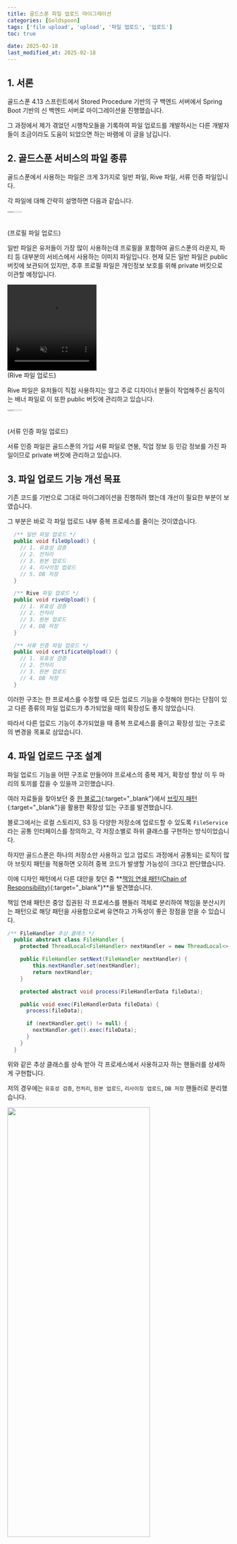 ```yaml
---
title: 골드스푼 파일 업로드 마이그레이션
categories: [Goldspoon]
tags: ['file upload', 'upload', '파일 업로드', '업로드']
toc: true

date: 2025-02-18
last_modified_at: 2025-02-18
---
```


## 1. 서론

골드스푼 4.13 스프린트에서 Stored Procedure 기반의 구 백엔드 서버에서 Spring Boot 기반의 신 백엔드 서버로 마이그레이션을 진행했습니다.

그 과정에서 제가 겪었던 시행착오들을 기록하여 파일 업로드를 개발하시는 다른 개발자들이 조금이라도 도움이 되었으면 하는 바램에 이 글을 남깁니다.

## 2. 골드스푼 서비스의 파일 종류

골드스푼에서 사용하는 파일은 크게 3가지로 일반 파일, Rive 파일, 서류 인증 파일입니다.

각 파일에 대해 간략히 설명하면 다음과 같습니다.

<div class="div-post-img">
  <img src="{{ site.url }}/assets/img/goldspoon/file_upload_1.jpg" width="25%" height="1%" />
  <br><span class="span-img-comment">(프로필 파일 업로드)</span>
</div>

일반 파일은 유저들이 가장 많이 사용하는데 프로필을 포함하여 골드스푼의 라운지, 파티 등 대부분의 서비스에서 사용하는 이미지 파일입니다.
현재 모든 일반 파일은 public 버킷에 보관되어 있지만, 추후 프로필 파일은 개인정보 보호를 위해 private 버킷으로 이관할 예정입니다.

<div class="div-post-img">
  <video width="40%" height="5%" autoplay muted loop playsinline>
    <source src="{{ site.url }}/assets/media/goldspoon/file_upload_1.mp4" type="video/mp4">
  </video>
  <br><span class="span-img-comment">(Rive 파일 업로드)</span>
</div>

Rive 파일은 유저들이 직접 사용하지는 않고 주로 디자이너 분들이 작업해주신 움직이는 배너 파일로 이 또한 public 버킷에 관리하고 있습니다.

<div class="div-post-img">
  <img src="{{ site.url }}/assets/img/goldspoon/file_upload_2.jpg" width="25%" height="1%" />
  <br><span class="span-img-comment">(서류 인증 파일 업로드)</span>
</div>

서류 인증 파일은 골드스푼의 가입 서류 파일로 연봉, 직업 정보 등 민감 정보를 가진 파일이므로 private 버킷에 관리하고 있습니다.

## 3. 파일 업로드 기능 개선 목표

기존 코드를 기반으로 그대로 마이그레이션을 진행하려 했는데 개선이 필요한 부분이 보였습니다.

그 부분은 바로 각 파일 업로드 내부 중복 프로세스를 줄이는 것이였습니다.

```java
  /** 일반 파일 업로드 */
  public void fileUpload() {
    // 1. 유효성 검증
    // 2. 전처리
    // 3. 원본 업로드
    // 4. 리사이징 업로드
    // 5. DB 저장
  }

  /** Rive 파일 업로드 */
  public void riveUpload() {
    // 1. 유효성 검증
    // 2. 전처리
    // 3. 원본 업로드
    // 4. DB 저장
  }

  /** 서류 인증 파일 업로드 */
  public void certificateUpload() {
    // 1. 유효성 검증
    // 2. 전처리
    // 3. 원본 업로드
    // 4. DB 저장
  }
```

이러한 구조는 한 프로세스를 수정할 때 모든 업로드 기능을 수정해야 한다는 단점이 있고 다른 종류의 파일 업로드가 추가되었을 때의 확장성도 좋지 않았습니다.

따라서 다른 업로드 기능이 추가되었을 때 중복 프로세스를 줄이고 확장성 있는 구조로의 변경을 목표로 삼았습니다.

## 4. 파일 업로드 구조 설계

파일 업로드 기능을 어떤 구조로 만들어야 프로세스의 중복 제거, 확장성 향상 이 두 마리의 토끼를 잡을 수 있을까 고민했습니다.

여러 자료들을 찾아보던 중 [한 블로그](https://lktprogrammer.tistory.com/35){:target="_blank"}에서 [브릿지 패턴](https://ko.wikipedia.org/wiki/%EB%B8%8C%EB%A6%AC%EC%A7%80_%ED%8C%A8%ED%84%B4){:target="_blank"}을 활용한 확장성 있는 구조를 발견했습니다. 

블로그에서는 로컬 스토리지, S3 등 다양한 저장소에 업로드할 수 있도록 `FileService`라는 공통 인터페이스를 정의하고, 각 저장소별로 하위 클래스를 구현하는 방식이었습니다.

하지만 골드스푼은 하나의 저장소만 사용하고 있고 업로드 과정에서 공통되는 로직이 많아 브릿지 패턴을 적용하면 오히려 중복 코드가 발생할 가능성이 크다고 판단했습니다.

이에 디자인 패턴에서 다른 대안을 찾던 중 **[책임 연쇄 패턴(Chain of Responsibility)](https://ko.wikipedia.org/wiki/%EC%B1%85%EC%9E%84_%EC%97%B0%EC%87%84_%ED%8C%A8%ED%84%B4){:target="_blank"}**을 발견했습니다.

책임 연쇄 패턴은 중앙 집권된 각 프로세스를 핸들러 객체로 분리하여 책임을 분산시키는 패턴으로 해당 패턴을 사용함으로써 유연하고 가독성이 좋은 장점을 얻을 수 있습니다.

```java
/** FileHandler 추상 클래스 */
  public abstract class FileHandler {
    protected ThreadLocal<FileHandler> nextHandler = new ThreadLocal<>();

    public FileHandler setNext(FileHandler nextHandler) {
        this.nextHandler.set(nextHandler);
        return nextHandler;
    }

    protected abstract void process(FileHandlerData fileData);

    public void exec(FileHandlerData fileData) {
      process(fileData);

      if (nextHandler.get() != null) {
        nextHandler.get().exec(fileData);
      }
    }
  }
```

위와 같은 추상 클래스를 상속 받아 각 프로세스에서 사용하고자 하는 핸들러를 상세하게 구현합니다.

저의 경우에는 `유효성 검증`, `전처리`, `원본 업로드`, `리사이징 업로드`, `DB 저장` 핸들러로 분리했습니다.

<div class="div-post-img">
  <img src="{{ site.url }}/assets/img/goldspoon/file_upload_3.png" width="80%" height="50%" />
  <br><span class="span-img-comment">(FileHandler 구조)</span>
</div>

그리고 `ChainExecutor`를 두어 각 업로드 메서드에서 사용할 수 있도록 구현했습니다.

```java
/** 일반 파일 업로드 체인 실행자 */
  public FileHandler createFileUploadExecutor() {
    fileValidationHandler.setNext(filePreProcessingHandler)
                         .setNext(fileUploadHandler)
                         .setNext(fileResizingHandler)
                         .setNext(fileSaveHandler)
                         .setNext(null);
  }

/** Rive 파일 업로드 체인 실행자 */
  public FileHandler createRiveFileUploadExecutor() {
    fileValidationHandler.setNext(filePreProcessingHandler)
                         .setNext(fileUploadHandler)
                         .setNext(fileSaveHandler)
                         .setNext(null);
  }

/** 서류 인증 파일 업로드 체인 실행자 */
  public FileHandler createCertificateFileUploadExecutor() {
    fileValidationHandler.setNext(filePreProcessingHandler)
                         .setNext(fileUploadHandler)
                         .setNext(fileSaveHandler)
                         .setNext(null);
  }
```

`ChainExecutor` 사용은 다음과 같이 사용할 수 있습니다.

```java
/** 일반 파일 업로드 메서드 */
  public FileUploadResponse fileUpload() {
    chainExecutor.createFileUploadExecutor().exec();
  }

/** Rive 파일 업로드 메서드 */
  public FileUploadResponse riveUpload() {
    chainExecutor.createRiveFileUploadExecutor().exec();
  }

/** 서류 인증 파일 업로드 메서드 */
  public FileUploadResponse certificateUpload() {
    chainExecutor.createCertificateFileUploadExecutor().exec();
  }
```

이렇게 되면 각 프로세스를 재사용할 수 있고 만약 새로운 업로드 형식이 출시된다면 필요한 기능을 체인으로 연결하여 사용하면 확장성을 개선시킬 수 있습니다.

하지만 이렇게만 작성하면 문제점이 있습니다.

골드스푼은 각 업로드 메서드에서 허용하는 확장자나 파일 크기가 다른데 이렇게 작성하는 경우, 각 업로드 메서드에서 필요한 유효성 체크를 유연하게 처리하지 못한다는 점입니다.

따라서 각 업로드 메서드에서 유연하게 유효성 체크를 할 수 있도록 추가 기능이 필요한 상황입니다.

그래서 저는 유효성 체크 핸들러에서 [팩토리 메서드 패턴](https://ko.wikipedia.org/wiki/%ED%8C%A9%ED%86%A0%EB%A6%AC_%EB%A9%94%EC%84%9C%EB%93%9C_%ED%8C%A8%ED%84%B4){:target="_blank"}을 사용했습니다.

팩토리 메서드 패턴은 객체 생성을 캡슐화 처리하여 대신 생성해주는 패턴으로 해당 패턴을 사용함으로써 유연하게 객체를 생성할 수 있는 장점이 있습니다.

자, 그럼 유효성 체크 부분을 팩토리 메서드 패턴을 사용해 분리해보겠습니다.

먼저 원래 구체 클래스였던 `FileValidationHandler`를 추상 클래스로 변경합니다.

그리고 `FileValidationHandler`를 상속 받는 각 파일 유효성 검사 핸들러를 생성하고 유효성 체크 메서드를 구분할 추상 메서드도 하나 추가합니다.

```java
/** 파일 유효성 체크 핸들러 */
  @Component
  @RequiredArgsConstructor
  public abstract class FileValidationHandler extends FileHandler {
    public abstract FileAction fileAction();
  }
```

```java
/** 파일 업로드 Action 구분 */
  public enum FileAction {
    FILE_UPLOAD,        // 일반 파일 업로드 (프로필, 라운지, 파티, 케미, 모먼트)
    RIVE_UPLOAD,        // Rive 파일 업로드
    CERTIFICATE_UPLOAD  // 서류 인증 파일 업로드
  }
```

<div class="div-post-img">
  <img src="{{ site.url }}/assets/img/goldspoon/file_upload_4.png" width="80%" height="50%" />
  <br><span class="span-img-comment">(FileValidationHandler 구조)</span>
</div>

다음은 체인에서 각 파일 유효성 검사 핸들러를 연결해 줄 Factory 메서드를 생성합니다.

```java
/** 파일 유효성 체크 핸들러 팩토리 메서드 */
  @Component
  @RequiredArgsConstructor
  public class FileValidationHandlerFactory {
    private final List<FileValidationHandler> fileValidationHandlers;

    public FileValidationHandler create(FileAction action) {
      return fileValidationHandlers.stream()
                                   .filter(handler -> handler.fileAction() == action)
                                   .findFirst()
                                   .orElseThrow(() -> ApiException.of(NOT_FOUND_FILE_VALIDATOR));
    }
  }
```

마지막으로 체인 실행자의 유효성 체크 핸들러를 변경합니다.

```java
/** 일반 파일 업로드 체인 실행자 */
  public FileHandler createFileUploadExecutor() {
    FileValidationHandler fileValidationHandler = FileValidationHandlerFactory.create(FILE_UPLOAD);

    fileValidationHandler.setNext(filePreProcessingHandler)
                         .setNext(fileUploadHandler)
                         .setNext(fileResizingHandler)
                         .setNext(fileSaveHandler)
                         .setNext(null);
  }

/** Rive 파일 업로드 체인 실행자 */
  public FileHandler createRiveFileUploadExecutor() {
    FileValidationHandler fileValidationHandler = FileValidationHandlerFactory.create(RIVE_UPLOAD);

    fileValidationHandler.setNext(filePreProcessingHandler)
                         .setNext(fileUploadHandler)
                         .setNext(fileSaveHandler)
                         .setNext(null);
  }

/** 서류 인증 파일 업로드 체인 실행자 */
  public FileHandler createCertificateFileUploadExecutor() {
    FileValidationHandler fileValidationHandler = FileValidationHandlerFactory.create(CERTIFICATE_UPLOAD);

    fileValidationHandler.setNext(filePreProcessingHandler)
                         .setNext(fileUploadHandler)
                         .setNext(fileSaveHandler)
                         .setNext(null);
  }
```

이렇게 되면 각 파일 업로드에 맞게 유효성 체크를 하면서 동시에 확장성을 가진 구조를 가지게 됩니다.

## 5. 파일 업로드 예외 발생 시 회복

이번에는 파일 업로드 처리 도중 실패했을 때의 상황을 살펴보겠습니다.

예를 들어 트랜잭션이 묶여있는 환경에서 다음과 같이 두 번째 파일 정보를 DB에 저장할 때 예외가 발생한다면 어떻게 될까요?

```java
  fileValidationHandler.setNext(filePreProcessingHandler)
                       .setNext(fileSaveHandler1)         // 첫 번째 파일 정보 저장
                       .setNext(fileUploadHandler)        // 원본 파일 S3 업로드
                       .setNext(fileResizeUploadHandler)  // 리사이징 파일 S3 업로드
                       .setNext(fileSaveHandler2)         // 두 번째 파일 정보 저장 (예외 발생)
                       .setNext(null);
```

당연히 모든 일련의 과정은 트랜잭션으로 묶여있기에 첫 번째, 두 번째 파일 정보 모두 rollback이 되어 DB에 저장되지 않을 것입니다.

하지만 S3에 업로드한 파일들은 어떨까요?

아쉽게도 S3에 이미 업로드를 한 파일은 삭제되지 않고 그대로 남겨져있습니다.

그 이유는 S3가 트랜잭션에 영향을 받지 않는 서드파티이기 때문입니다.

그래서 저는 어떤 핸들러에서 예외가 발생했을 때의 회복 처리에 대해 고민했고 다음과 같이 처리했습니다.

먼저, FileHandler 추상 클래스에 회복 처리 default 메서드를 추가하고 각 핸들러에서 발생하는 예외를 잡기 위해 try-catch 문을 사용합니다.

```java
/** FileHandler 추상 클래스 */
  public abstract class FileHandler {
    ...

    void recovery(FileHandlerData fileData) {} // 회복 처리 default 메서드 추가

    public void exec(FileHandlerData fileData) { // try-catch 문 추가
        try {
          process(fileData);

          if (nextHandler.get() != null) {
              nextHandler.get().exec(fileData);
          }
        } catch (Exception exception) {
          try {
            recovery(fileData); // 예외 발생 시 회복 처리
          } catch (Exception recoveryException) {
            ...
          } finally {
            ...
          }
        }

    ...
  }
```

여기서 default 메서드의 사용에 대해 궁금할 수 있는데 default 메서드를 사용한 이유는 트랜잭션의 영향을 받는 특정 핸들러는 회복 처리가 불필요하므로
필요하지 않는 경우에는 따로 재정의하지 않기 위함입니다.

다시 돌아와서 예외 발생 시 회복 코드가 필요한 핸들러에서는 회복 메서드를 다음과 같이 재정의합니다.

```java
  public class FileUploadHandler extends FileHandler {
    ...

    @Override
    public void recovery(FileHandlerData fileData) {
      log.info("Recovery:::S3 객체(원본 데이터)를 삭제합니다.");
      boolean isNotDeleted = !s3Repository.deleteObject(...);

      if (isNotDeleted) {
        throw ApiException.of(FAIL_TO_RECOVERY_UPLOAD);
      }
    }

    ...
  }
```

이렇게 되면 파일정보 저장 핸들러에서 예외가 발생했을 때 다음과 같이 회복 코드가 동작합니다.

<div class="div-post-img">
  <img src="{{ site.url }}/assets/img/goldspoon/file_upload_5.png" width="80%" height="50%" />
  <br><span class="span-img-comment">(회복 코드의 동작)</span>
</div>

## 6. 서버 관련 기타 이슈 사항

이번에는 서버 인프라 세팅을 하면서 발생했던 이슈 사항들을 공유하겠습니다.

### 🚩 [1MB 이상의 파일 업로드 시 413 에러 발생]

  MultipartFile을 업로드할 때 다음과 같이 413 에러가 발생했습니다.

  <div class="div-post-img">
    <img src="{{ site.url }}/assets/img/goldspoon/file_upload_6.png" width="80%" height="50%" />
    <br><span class="span-img-comment">(1MB 이상의 파일 업로드 시 413 에러 발생)</span>
  </div>

  해당 증상은 nginx에서 발생하는데 nginx의 기본 업로드 사이즈가 1MB이므로 발생합니다.

  > [관련 링크](https://nginx.org/en/docs/http/ngx_http_core_module.html#client_max_body_size){:target="_blank"}

  해결 방법은 `nginx.conf`에 다음과 같이 작성합니다.

  ```conf
  # nginx.conf
    http {
      ...
      
      # 클라이언트 요청에 허용된 최대 크기 조정
      client_max_body_size 100M;
    }
  ```

<br>

### 🚩 [body 데이터가 임시 파일로 생성되는 warning 발생]

  서버 로그를 보다 보니 임시 파일이 생성되었다는 warning이 발생했습니다.

  <div class="div-post-img">
    <img src="{{ site.url }}/assets/img/goldspoon/file_upload_7.png" width="80%" height="100%" />
    <br><span class="span-img-comment">(body 데이터가 임시 파일로 생성되는 warning 발생)</span>
  </div>

  해당 증상도 nginx에서 발생하는데 body 데이터가 버퍼 크기보다 큰 경우, 임시 파일에 기록되기 때문에 발생합니다.

  > [관련 링크](https://nginx.org/en/docs/http/ngx_http_core_module.html#client_body_buffer_size){:target="_blank"}

  해결 방법은 `nginx.conf`에 다음과 같이 작성합니다.

  ```conf
  # nginx.conf
    http {
      ...
      
      # 클라이언트 버퍼 크기 조정
      client_body_buffer_size 100M;
    }
  ```

<br>

### 🚩 [nginx.conf 파일 원상복귀 이슈 발생]

  위의 두 이슈를 처리하기 위해 `nginx.conf` 파일을 수정했습니다. 
  
  하지만, 재배포를 하는 경우 `nginx.conf` 파일이 원상복귀 되는 이슈가 발생했습니다.

  원인은 ElasticBeanstalk 배포 시 자동으로 기본 `nginx.conf`로 덮어쓰여지기 때문입니다.

  이러한 경우, ElasticBeanstalk의 플랫폼 훅을 추가하여 배포 시 nginx의 `conf.d` 디렉토리에 위의 두 세팅을 추가하여 include 함으로써 해결할 수 있습니다.

  <div class="div-post-img">
    <img src="{{ site.url }}/assets/img/goldspoon/file_upload_8.png" width="40%" height="20%" />
    <br><span class="span-img-comment">(ElasticBeanstalk 플랫폼 훅 적용)</span>
  </div>

  ```conf
  # nginx-custom.conf
    http {
      ...

      # 클라이언트 요청에 허용된 최대 크기 조정
      client_max_body_size 100M;

      # 클라이언트 버퍼 크기 조정
      client_body_buffer_size 100M;
    }
  ```

  > [관련 링크 1](https://docs.aws.amazon.com/elasticbeanstalk/latest/dg/platforms-linux-extend.example.html){:target="_blank"}
  >
  > [관련 링크 2](https://docs.aws.amazon.com/elasticbeanstalk/latest/dg/platforms-linux-extend.hooks.html){:target="_blank"}

## 7. 마지막

이번 골드스푼 파일 업로드 마이그레이션 작업을 하면서 몰랐던 새로운 지식들을 많이 알게 되었습니다.

그 과정에서 많은 코드 리뷰와 인사이트를 주신 백엔드 리더 관효님께 감사의 마음을 전합니다.